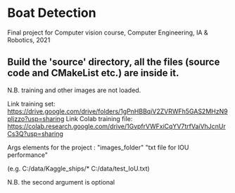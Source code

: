 # Boat Detection
Final project for Computer vision course, Computer Engineering, IA &amp; Robotics, 2021

## Build the 'source' directory, all the files (source code and CMakeList etc.) are inside it.
N.B. training and other images are not loaded.

Link training set: https://drive.google.com/drive/folders/1gPnHBBqiV2ZVRWFh5GAS2MHzN9pIjzzo?usp=sharing
Link Colab training file: https://colab.research.google.com/drive/1GvpfrVWFxiCqYV7trfVaiVhJcnUrCs3Q?usp=sharing

Args elements for the project : "images_folder" "txt file for IOU performance"

(e.g. C:/data/Kaggle_ships/* C:/data/test_IoU.txt)

N.B. the second argument is optional


